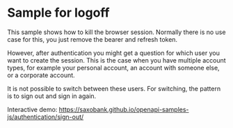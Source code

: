 # Sample for logoff

This sample shows how to kill the browser session. Normally there is no use case for this, you just remove the bearer and refresh token.

However, after authentication you might get a question for which user you want to create the session. This is the case when you have multiple account types, for example your personal account, an account with someone else, or a corporate account.

It is not possible to switch between these users. For switching, the pattern is to sign out and sign in again.

Interactive demo: <https://saxobank.github.io/openapi-samples-js/authentication/sign-out/>
